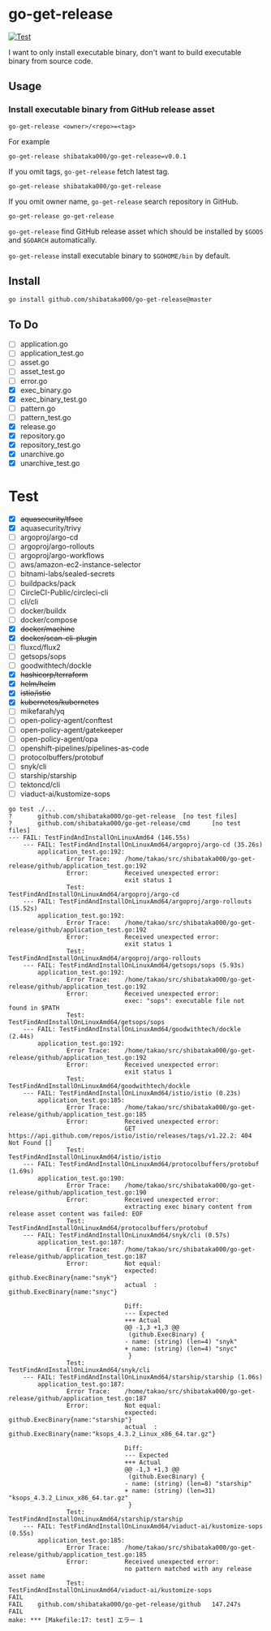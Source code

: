 # go-get-release

[![Test](https://github.com/shibataka000/go-get-release/actions/workflows/test.yaml/badge.svg)](https://github.com/shibataka000/go-get-release/actions/workflows/test.yaml)

I want to only install executable binary, don't want to build executable binary from source code.

## Usage

### Install executable binary from GitHub release asset

```
go-get-release <owner>/<repo>=<tag>
```

For example

```
go-get-release shibataka000/go-get-release=v0.0.1
```

If you omit tags, `go-get-release` fetch latest tag.

```
go-get-release shibataka000/go-get-release
```

If you omit owner name, `go-get-release` search repository in GitHub.

```
go-get-release go-get-release
```

`go-get-release` find GitHub release asset which should be installed by `$GOOS` and `$GOARCH` automatically.

`go-get-release` install executable binary to `$GOHOME/bin` by default.

## Install

```
go install github.com/shibataka000/go-get-release@master
```

## To Do

- [ ] application.go
- [ ] application_test.go
- [ ] asset.go
- [ ] asset_test.go
- [ ] error.go
- [x] exec_binary.go
- [x] exec_binary_test.go
- [ ] pattern.go
- [ ] pattern_test.go
- [x] release.go
- [x] repository.go
- [x] repository_test.go
- [x] unarchive.go
- [x] unarchive_test.go

# Test

- [x] ~~aquasecurity/tfsec~~
- [x] aquasecurity/trivy
- [ ] argoproj/argo-cd
- [ ] argoproj/argo-rollouts
- [ ] argoproj/argo-workflows
- [ ] aws/amazon-ec2-instance-selector
- [ ] bitnami-labs/sealed-secrets
- [ ] buildpacks/pack
- [ ] CircleCI-Public/circleci-cli
- [ ] cli/cli
- [ ] docker/buildx
- [ ] docker/compose
- [x] ~~docker/machine~~
- [x] ~~docker/scan-cli-plugin~~
- [ ] fluxcd/flux2
- [ ] getsops/sops
- [ ] goodwithtech/dockle
- [x] ~~hashicorp/terraform~~
- [x] ~~helm/helm~~
- [x] ~~istio/istio~~
- [x] ~~kubernetes/kubernetes~~
- [ ] mikefarah/yq
- [ ] open-policy-agent/conftest
- [ ] open-policy-agent/gatekeeper
- [ ] open-policy-agent/opa
- [ ] openshift-pipelines/pipelines-as-code
- [ ] protocolbuffers/protobuf
- [ ] snyk/cli
- [ ] starship/starship
- [ ] tektoncd/cli
- [ ] viaduct-ai/kustomize-sops

```
go test ./...
?       github.com/shibataka000/go-get-release  [no test files]
?       github.com/shibataka000/go-get-release/cmd      [no test files]
--- FAIL: TestFindAndInstallOnLinuxAmd64 (146.55s)
    --- FAIL: TestFindAndInstallOnLinuxAmd64/argoproj/argo-cd (35.26s)
        application_test.go:192:
                Error Trace:    /home/takao/src/shibataka000/go-get-release/github/application_test.go:192
                Error:          Received unexpected error:
                                exit status 1
                Test:           TestFindAndInstallOnLinuxAmd64/argoproj/argo-cd
    --- FAIL: TestFindAndInstallOnLinuxAmd64/argoproj/argo-rollouts (15.52s)
        application_test.go:192:
                Error Trace:    /home/takao/src/shibataka000/go-get-release/github/application_test.go:192
                Error:          Received unexpected error:
                                exit status 1
                Test:           TestFindAndInstallOnLinuxAmd64/argoproj/argo-rollouts
    --- FAIL: TestFindAndInstallOnLinuxAmd64/getsops/sops (5.93s)
        application_test.go:192:
                Error Trace:    /home/takao/src/shibataka000/go-get-release/github/application_test.go:192
                Error:          Received unexpected error:
                                exec: "sops": executable file not found in $PATH
                Test:           TestFindAndInstallOnLinuxAmd64/getsops/sops
    --- FAIL: TestFindAndInstallOnLinuxAmd64/goodwithtech/dockle (2.44s)
        application_test.go:192:
                Error Trace:    /home/takao/src/shibataka000/go-get-release/github/application_test.go:192
                Error:          Received unexpected error:
                                exit status 1
                Test:           TestFindAndInstallOnLinuxAmd64/goodwithtech/dockle
    --- FAIL: TestFindAndInstallOnLinuxAmd64/istio/istio (0.23s)
        application_test.go:185:
                Error Trace:    /home/takao/src/shibataka000/go-get-release/github/application_test.go:185
                Error:          Received unexpected error:
                                GET https://api.github.com/repos/istio/istio/releases/tags/v1.22.2: 404 Not Found []
                Test:           TestFindAndInstallOnLinuxAmd64/istio/istio
    --- FAIL: TestFindAndInstallOnLinuxAmd64/protocolbuffers/protobuf (1.69s)
        application_test.go:190:
                Error Trace:    /home/takao/src/shibataka000/go-get-release/github/application_test.go:190
                Error:          Received unexpected error:
                                extracting exec binary content from release asset content was failed: EOF
                Test:           TestFindAndInstallOnLinuxAmd64/protocolbuffers/protobuf
    --- FAIL: TestFindAndInstallOnLinuxAmd64/snyk/cli (0.57s)
        application_test.go:187:
                Error Trace:    /home/takao/src/shibataka000/go-get-release/github/application_test.go:187
                Error:          Not equal:
                                expected: github.ExecBinary{name:"snyk"}
                                actual  : github.ExecBinary{name:"snyc"}

                                Diff:
                                --- Expected
                                +++ Actual
                                @@ -1,3 +1,3 @@
                                 (github.ExecBinary) {
                                - name: (string) (len=4) "snyk"
                                + name: (string) (len=4) "snyc"
                                 }
                Test:           TestFindAndInstallOnLinuxAmd64/snyk/cli
    --- FAIL: TestFindAndInstallOnLinuxAmd64/starship/starship (1.06s)
        application_test.go:187:
                Error Trace:    /home/takao/src/shibataka000/go-get-release/github/application_test.go:187
                Error:          Not equal:
                                expected: github.ExecBinary{name:"starship"}
                                actual  : github.ExecBinary{name:"ksops_4.3.2_Linux_x86_64.tar.gz"}

                                Diff:
                                --- Expected
                                +++ Actual
                                @@ -1,3 +1,3 @@
                                 (github.ExecBinary) {
                                - name: (string) (len=8) "starship"
                                + name: (string) (len=31) "ksops_4.3.2_Linux_x86_64.tar.gz"
                                 }
                Test:           TestFindAndInstallOnLinuxAmd64/starship/starship
    --- FAIL: TestFindAndInstallOnLinuxAmd64/viaduct-ai/kustomize-sops (0.55s)
        application_test.go:185:
                Error Trace:    /home/takao/src/shibataka000/go-get-release/github/application_test.go:185
                Error:          Received unexpected error:
                                no pattern matched with any release asset name
                Test:           TestFindAndInstallOnLinuxAmd64/viaduct-ai/kustomize-sops
FAIL
FAIL    github.com/shibataka000/go-get-release/github   147.247s
FAIL
make: *** [Makefile:17: test] エラー 1
```
